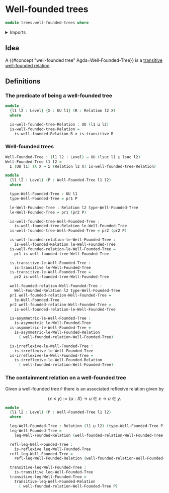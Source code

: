 # Well-founded trees

```agda
module trees.well-founded-trees where
```

<details><summary>Imports</summary>

```agda
open import foundation.binary-relations
open import foundation.cartesian-product-types
open import foundation.dependent-pair-types
open import foundation.universe-levels

open import order-theory.well-founded-relations
```

</details>

## Idea

A {{#concept "well-founded tree" Agda=Well-Founded-Tree}} is a
[transitive](foundation.binary-relations.md)
[well-founded relation](order-theory.well-founded-relations.md).

## Definitions

### The predicate of being a well-founded tree

```agda
module _
  {l1 l2 : Level} {X : UU l1} (R : Relation l2 X)
  where

  is-well-founded-tree-Relation : UU (l1 ⊔ l2)
  is-well-founded-tree-Relation =
    is-well-founded-Relation R × is-transitive R
```

### Well-founded trees

```agda
Well-Founded-Tree : (l1 l2 : Level) → UU (lsuc l1 ⊔ lsuc l2)
Well-Founded-Tree l1 l2 =
  Σ (UU l1) (λ X → Σ (Relation l2 X) is-well-founded-tree-Relation)

module _
  {l1 l2 : Level} (P : Well-Founded-Tree l1 l2)
  where

  type-Well-Founded-Tree : UU l1
  type-Well-Founded-Tree = pr1 P

  le-Well-Founded-Tree : Relation l2 type-Well-Founded-Tree
  le-Well-Founded-Tree = pr1 (pr2 P)

  is-well-founded-tree-Well-Founded-Tree :
    is-well-founded-tree-Relation le-Well-Founded-Tree
  is-well-founded-tree-Well-Founded-Tree = pr2 (pr2 P)

  is-well-founded-relation-le-Well-Founded-Tree :
    is-well-founded-Relation le-Well-Founded-Tree
  is-well-founded-relation-le-Well-Founded-Tree =
    pr1 is-well-founded-tree-Well-Founded-Tree

  is-transitive-le-Well-Founded-Tree :
    is-transitive le-Well-Founded-Tree
  is-transitive-le-Well-Founded-Tree =
    pr2 is-well-founded-tree-Well-Founded-Tree

  well-founded-relation-Well-Founded-Tree :
    Well-Founded-Relation l2 type-Well-Founded-Tree
  pr1 well-founded-relation-Well-Founded-Tree =
    le-Well-Founded-Tree
  pr2 well-founded-relation-Well-Founded-Tree =
    is-well-founded-relation-le-Well-Founded-Tree

  is-asymmetric-le-Well-Founded-Tree :
    is-asymmetric le-Well-Founded-Tree
  is-asymmetric-le-Well-Founded-Tree =
    is-asymmetric-le-Well-Founded-Relation
      ( well-founded-relation-Well-Founded-Tree)

  is-irreflexive-le-Well-Founded-Tree :
    is-irreflexive le-Well-Founded-Tree
  is-irreflexive-le-Well-Founded-Tree =
    is-irreflexive-le-Well-Founded-Relation
      ( well-founded-relation-Well-Founded-Tree)
```

### The containment relation on a well-founded tree

Given a well-founded tree `P` there is an associated reflexive relation given by

$$
  (x ≤ y) := (u : X) → u ∈ x → u ∈ y.
$$

```agda
module _
  {l1 l2 : Level} (P : Well-Founded-Tree l1 l2)
  where

  leq-Well-Founded-Tree : Relation (l1 ⊔ l2) (type-Well-Founded-Tree P)
  leq-Well-Founded-Tree =
    leq-Well-Founded-Relation (well-founded-relation-Well-Founded-Tree P)

  refl-leq-Well-Founded-Tree :
    is-reflexive leq-Well-Founded-Tree
  refl-leq-Well-Founded-Tree =
    refl-leq-Well-Founded-Relation (well-founded-relation-Well-Founded-Tree P)

  transitive-leq-Well-Founded-Tree :
    is-transitive leq-Well-Founded-Tree
  transitive-leq-Well-Founded-Tree =
    transitive-leq-Well-Founded-Relation
      ( well-founded-relation-Well-Founded-Tree P)
```
